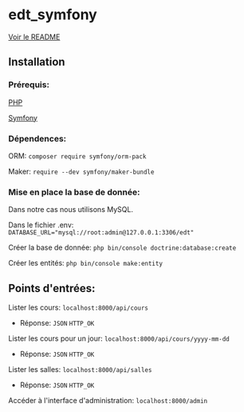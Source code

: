 # edt_symfony

[Voir le README](https://github.com/TanguyKerdevez/edt_symfony)

## Installation

### Prérequis: 

[PHP](https://www.php.net/manual/fr/install.php)

[Symfony](https://symfony.com/doc/current/setup.html)

### Dépendences:

ORM: ```composer require symfony/orm-pack```

Maker: ```require --dev symfony/maker-bundle```

### Mise en place la base de donnée:

Dans notre cas nous utilisons MySQL.

Dans le fichier .env: ```DATABASE_URL="mysql://root:admin@127.0.0.1:3306/edt"```

Créer la base de donnée: ```php bin/console doctrine:database:create```

Créer les entités: ```php bin/console make:entity```

## Points d'entrées:

Lister les cours: ```localhost:8000/api/cours``` 
- Réponse: ```JSON``` ```HTTP_OK```

Lister les cours pour un jour: ```localhost:8000/api/cours/yyyy-mm-dd``` 
- Réponse: ```JSON``` ```HTTP_OK```

Lister les salles: ```localhost:8000/api/salles``` 
- Réponse: ```JSON``` ```HTTP_OK```

Accéder à l'interface d'administration: ```localhost:8000/admin```
